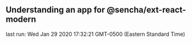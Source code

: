 ## Understanding an app for @sencha/ext-react-modern

last run: Wed Jan 29 2020 17:32:21 GMT-0500 (Eastern Standard Time)
